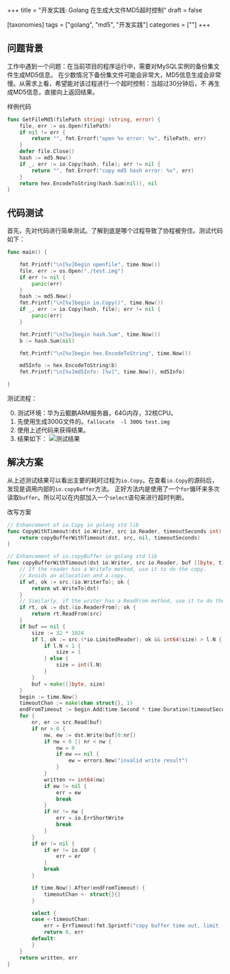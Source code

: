 +++
title = "开发实践: Golang 在生成大文件MD5超时控制"
draft = false

[taxonomies]
tags = ["golang", "md5", "开发实践"]
categories = [""]
+++

## 问题背景

工作中遇到一个问题：在当前项目的程序运行中，需要对MySQL实例的备份集文件生成MD5信息。
在少数情况下备份集文件可能会非常大，MD5信息生成会非常慢。从需求上看，希望能对该过程进行一个超时控制：当超过30分钟后，不
再生成MD5信息，直接向上返回结果。


样例代码
```go
func GetFileMd5(filePath string) (string, error) {
	file, err := os.Open(filePath)
	if nil != err {
		return "", fmt.Errorf("open %v error: %v", filePath, err)
	}
	defer file.Close()
	hash := md5.New()
	if _, err := io.Copy(hash, file); err != nil {
		return "", fmt.Errorf("copy md5 hash error: %v", err)
	}
	return hex.EncodeToString(hash.Sum(nil)), nil
}

```

## 代码测试

首先，先对代码进行简单测试。了解到底是哪个过程导致了协程被夯住。测试代码如下：

```go
func main() {

	fmt.Printf("\n[%v]begin openfile", time.Now())
	file, err := os.Open("./test.img")
	if err != nil {
		panic(err)
	}
	hash := md5.New()
	fmt.Printf("\n[%v]begin io.Copy()", time.Now())
	if _, err := io.Copy(hash, file); err != nil {
		panic(err)
	}

	fmt.Printf("\n[%v]begin hash.Sum", time.Now())
	b := hash.Sum(nil)

	fmt.Printf("\n[%v]begin hex.EncodeToString", time.Now())

	md5Info := hex.EncodeToString(b)
	fmt.Printf("\n[%v]md5Info: [%v]", time.Now(), md5Info)

}
```

测试流程：

0. 测试环境：华为云鲲鹏ARM服务器，64G内存，32核CPU。
1. 先使用生成300G文件的。`fallocate  -l 300G test.img`
2. 使用上述代码来获得结果。
3. 结果如下：
![测试结果](https://cdn.jsdelivr.net/gh/zlipsun/picstore/imgmd5.png)


## 解决方案

从上述测试结果可以看出主要的耗时过程为`io.Copy`。在查看`io.Copy`的源码后，发现是调用内部的`io.copyBuffer`方法。
正好方法内是使用了一个`for`循环来多次读取`buffer`。所以可以在内部加入一个`select`语句来进行超时判断。

改写方案
```go
// Enhancement of io.Copy in golang std lib
func CopyWithTimeout(dst io.Writer, src io.Reader, timeoutSeconds int) (written int64, err error) {
	return copyBufferWithTimeout(dst, src, nil, timeoutSeconds)
}

// Enhancement of io.copyBuffer in golang std lib
func copyBufferWithTimeout(dst io.Writer, src io.Reader, buf []byte, timeoutSeconds int) (written int64, err error) {
	// If the reader has a WriteTo method, use it to do the copy.
	// Avoids an allocation and a copy.
	if wt, ok := src.(io.WriterTo); ok {
		return wt.WriteTo(dst)
	}
	// Similarly, if the writer has a ReadFrom method, use it to do the copy.
	if rt, ok := dst.(io.ReaderFrom); ok {
		return rt.ReadFrom(src)
	}
	if buf == nil {
		size := 32 * 1024
		if l, ok := src.(*io.LimitedReader); ok && int64(size) > l.N {
			if l.N < 1 {
				size = 1
			} else {
				size = int(l.N)
			}
		}
		buf = make([]byte, size)
	}
	begin := time.Now()
	timeoutChan := make(chan struct{}, 1)
	endFromTimeout := begin.Add(time.Second * time.Duration(timeoutSeconds))
	for {
		nr, er := src.Read(buf)
		if nr > 0 {
			nw, ew := dst.Write(buf[0:nr])
			if nw < 0 || nr < nw {
				nw = 0
				if ew == nil {
					ew = errors.New("invalid write result")
				}
			}
			written += int64(nw)
			if ew != nil {
				err = ew
				break
			}
			if nr != nw {
				err = io.ErrShortWrite
				break
			}
		}
		if er != nil {
			if er != io.EOF {
				err = er
			}
			break
		}

		if time.Now().After(endFromTimeout) {
			timeoutChan <- struct{}{}
		}

		select {
		case <-timeoutChan:
			err = ErrTimeout(fmt.Sprintf("copy buffer time out, limit [%v] seconds", timeoutSeconds))
			return 0, err
		default:
		}
	}
	return written, err
}
```
